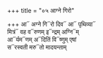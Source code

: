 +++
title = "०५ आग्ने गिरो"

+++
आ᳓ अग्ने गि᳓रो दिव᳓ आ᳓ पृथिव्या᳓  
मित्रं᳓ वह व᳓रुणम् इ᳓न्द्रम् अग्नि᳓म्  
आ᳓र्यम᳓णम् अ᳓दितिं वि᳓ष्णुम् एषां  
स᳓रस्वती मरु᳓तो मादयन्ताम्